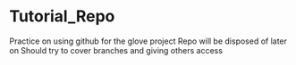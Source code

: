 # Tutorial_Repo
Practice on using github for the glove project
Repo will be disposed of later on
Should try to cover branches and giving others access
